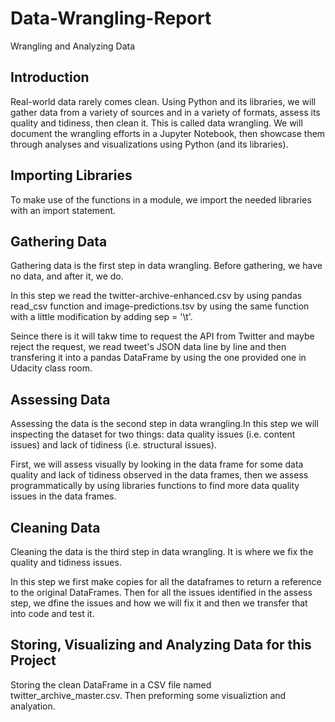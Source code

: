 # Data-Wrangling-Report
Wrangling and Analyzing Data

## Introduction


Real-world data rarely comes clean. Using Python and its libraries, we will gather data from a variety of sources and in a variety of formats, assess its quality and tidiness, then clean it.
This is called data wrangling. We will document the wrangling efforts in a Jupyter Notebook, then showcase them through analyses and visualizations using Python (and its libraries).
## Importing Libraries
To make use of the functions in a module, we import the needed libraries with an import statement.

## Gathering Data
Gathering data is the first step in data wrangling. Before gathering, we have no data, and after it, we do.

In this step we read the twitter-archive-enhanced.csv by using pandas read_csv function and image-predictions.tsv by using the same function with a little modification by adding sep = '\t'.

Seince there is it will takw time to request the API from Twitter and maybe reject the request, we read tweet's JSON data line by line and then transfering it into a pandas DataFrame by using the one provided one in Udacity class room.

## Assessing Data
Assessing the data is the second step in data wrangling.In this step we will inspecting the dataset for two things: data quality issues (i.e. content issues) and lack of tidiness (i.e. structural issues).

First, we will assess visually by looking in the data frame for some data quality and lack of tidiness observed in the data frames, then we assess programmatically by using libraries functions to find more data quality issues in the data frames.

## Cleaning Data
Cleaning the data is the third step in data wrangling. It is where we fix the quality and tidiness issues.

In this step we first make copies for all the dataframes to return a reference to the original DataFrames. Then for all the issues identified in the assess step, we dfine the issues and how we will fix it and then we transfer that into code and test it.

## Storing, Visualizing and Analyzing Data for this Project
Storing the clean DataFrame in a CSV file named twitter_archive_master.csv. Then preforming some visualiztion and analyation.
